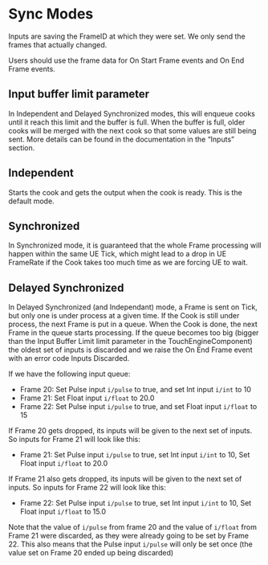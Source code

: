 # Sync Modes

Inputs are saving the FrameID at which they were set. We only send the frames that actually changed.

Users should use the frame data for On Start Frame events and On End Frame events.

## Input buffer limit parameter

In Independent and Delayed Synchronized modes, this will enqueue cooks until it reach this limit and the buffer is full. When the buffer is full, older cooks will be merged with the next cook so that some values are still being sent. More details can be found in the documentation in the “Inputs” section.

## Independent

Starts the cook and gets the output when the cook is ready. This is the default mode.

## Synchronized

In Synchronized mode, it is guaranteed that the whole Frame processing will happen within the same UE Tick, which might lead to a drop in UE FrameRate if the Cook takes too much time as we are forcing UE to wait.

## Delayed Synchronized

In Delayed Synchronized (and Independant) mode, a Frame is sent on Tick, but only one is under process at a given time. If the Cook is still under process, the next Frame is put in a queue. When the Cook is done, the next Frame in the queue starts processing. If the queue becomes too big (bigger than the Input Buffer Limit limit parameter in the TouchEngineComponent) the oldest set of inputs is discarded and we raise the On End Frame event with an error code Inputs Discarded.

If we have the following input queue:

- Frame 20: Set Pulse input `i/pulse` to true, and set Int input `i/int` to 10
- Frame 21: Set Float input `i/float` to 20.0
- Frame 22: Set Pulse input `i/pulse` to true, and set Float input `i/float` to 15

If Frame 20 gets dropped, its inputs will be given to the next set of inputs. So inputs for Frame 21 will look like this:

- Frame 21: Set Pulse input `i/pulse` to true, set Int input `i/int` to 10, Set Float input `i/float` to 20.0

If Frame 21 also gets dropped, its inputs will be given to the next set of inputs. So inputs for Frame 22 will look like this:

- Frame 22: Set Pulse input `i/pulse` to true, set Int input `i/int` to 10, Set Float input `i/float` to 15.0

Note that the value of `i/pulse` from frame 20 and the value of `i/float` from Frame 21 were discarded, as they were already going to be set by Frame 22. This also means that the Pulse input `i/pulse` will only be set once (the value set on Frame 20 ended up being discarded)
